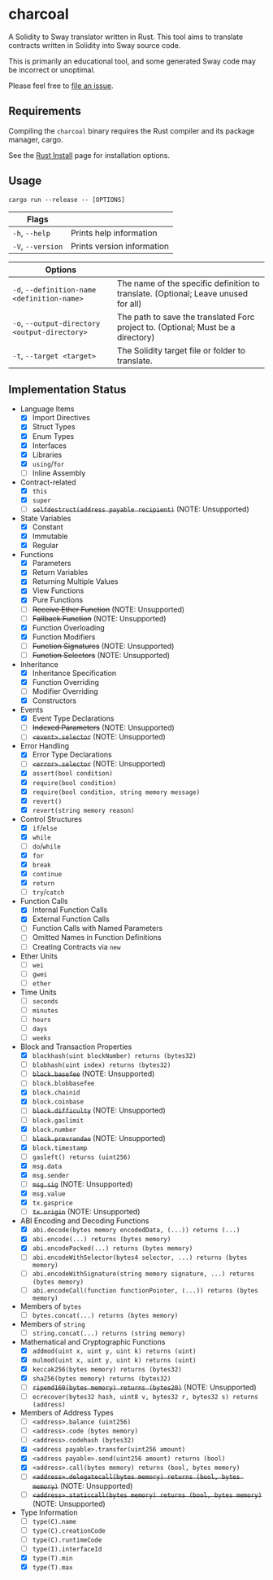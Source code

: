 # charcoal
A Solidity to Sway translator written in Rust. This tool aims to translate contracts written in Solidity into Sway source code.

This is primarily an educational tool, and some generated Sway code may be incorrect or unoptimal.

Please feel free to [file an issue](https://github.com/camden-smallwood/charcoal/issues/new/choose).

## Requirements

Compiling the `charcoal` binary requires the Rust compiler and its package manager, cargo.

See the [Rust Install](https://www.rust-lang.org/tools/install) page for installation options.

## Usage

`cargo run --release -- [OPTIONS]`

| Flags | |
|-|-|
| `-h`, `--help` | Prints help information |
| `-V`, `--version` | Prints version information |

| Options | |
|-|-|
| `-d`, `--definition-name <definition-name>` | The name of the specific definition to translate. (Optional; Leave unused for all) |
| `-o`, `--output-directory <output-directory>` | The path to save the translated Forc project to. (Optional; Must be a directory) |
| `-t`, `--target <target>` | The Solidity target file or folder to translate. |

## Implementation Status

* Language Items
    - [x] Import Directives
    - [x] Struct Types
    - [x] Enum Types
    - [x] Interfaces
    - [x] Libraries
    - [x] `using`/`for`
    - [ ] Inline Assembly
* Contract-related
    - [x] `this`
    - [x] `super`
    - [ ] ~~`selfdestruct(address payable recipient)`~~ (NOTE: Unsupported)
* State Variables
    - [x] Constant
    - [x] Immutable
    - [x] Regular
* Functions
    - [x] Parameters
    - [x] Return Variables
    - [x] Returning Multiple Values
    - [x] View Functions
    - [x] Pure Functions
    - [ ] ~~Receive Ether Function~~ (NOTE: Unsupported)
    - [ ] ~~Fallback Function~~ (NOTE: Unsupported)
    - [x] Function Overloading
    - [x] Function Modifiers
    - [ ] ~~Function Signatures~~ (NOTE: Unsupported)
    - [ ] ~~Function Selectors~~ (NOTE: Unsupported)
* Inheritance
    - [x] Inheritance Specification
    - [x] Function Overriding
    - [ ] Modifier Overriding
    - [x] Constructors
* Events
    - [x] Event Type Declarations
    - [ ] ~~Indexed Parameters~~ (NOTE: Unsupported)
    - [ ] ~~`<event>.selector`~~ (NOTE: Unsupported)
* Error Handling
    - [x] Error Type Declarations
    - [ ] ~~`<error>.selector`~~ (NOTE: Unsupported)
    - [x] `assert(bool condition)`
    - [x] `require(bool condition)`
    - [x] `require(bool condition, string memory message)`
    - [x] `revert()`
    - [x] `revert(string memory reason)`
* Control Structures
    - [x] `if`/`else`
    - [x] `while`
    - [ ] `do`/`while`
    - [x] `for`
    - [x] `break`
    - [x] `continue`
    - [x] `return`
    - [ ] `try`/`catch`
* Function Calls
    - [x] Internal Function Calls
    - [x] External Function Calls
    - [ ] Function Calls with Named Parameters
    - [ ] Omitted Names in Function Definitions
    - [ ] Creating Contracts via `new`
* Ether Units
    - [ ] `wei`
    - [ ] `gwei`
    - [ ] `ether`
* Time Units
    - [ ] `seconds`
    - [ ] `minutes`
    - [ ] `hours`
    - [ ] `days`
    - [ ] `weeks`
* Block and Transaction Properties
    - [x] `blockhash(uint blockNumber) returns (bytes32)`
    - [ ] `blobhash(uint index) returns (bytes32)`
    - [ ] ~~`block.basefee`~~ (NOTE: Unsupported)
    - [ ] `block.blobbasefee`
    - [x] `block.chainid`
    - [x] `block.coinbase`
    - [ ] ~~`block.difficulty`~~ (NOTE: Unsupported)
    - [ ] `block.gaslimit`
    - [x] `block.number`
    - [ ] ~~`block.prevrandao`~~ (NOTE: Unsupported)
    - [x] `block.timestamp`
    - [ ] `gasleft() returns (uint256)`
    - [x] `msg.data`
    - [x] `msg.sender`
    - [ ] ~~`msg.sig`~~ (NOTE: Unsupported)
    - [x] `msg.value`
    - [x] `tx.gasprice`
    - [ ] ~~`tx.origin`~~ (NOTE: Unsupported)
* ABI Encoding and Decoding Functions
    - [x] `abi.decode(bytes memory encodedData, (...)) returns (...)`
    - [x] `abi.encode(...) returns (bytes memory)`
    - [x] `abi.encodePacked(...) returns (bytes memory)`
    - [ ] `abi.encodeWithSelector(bytes4 selector, ...) returns (bytes memory)`
    - [ ] `abi.encodeWithSignature(string memory signature, ...) returns (bytes memory)`
    - [ ] `abi.encodeCall(function functionPointer, (...)) returns (bytes memory)`
* Members of `bytes`
    - [ ] `bytes.concat(...) returns (bytes memory)`
* Members of `string`
    - [ ] `string.concat(...) returns (string memory)`
* Mathematical and Cryptographic Functions
    - [x] `addmod(uint x, uint y, uint k) returns (uint)`
    - [x] `mulmod(uint x, uint y, uint k) returns (uint)`
    - [x] `keccak256(bytes memory) returns (bytes32)`
    - [x] `sha256(bytes memory) returns (bytes32)`
    - [ ] ~~`ripemd160(bytes memory) returns (bytes20)`~~ (NOTE: Unsupported)
    - [ ] `ecrecover(bytes32 hash, uint8 v, bytes32 r, bytes32 s) returns (address)`
* Members of Address Types
    - [ ] `<address>.balance (uint256)`
    - [ ] `<address>.code (bytes memory)`
    - [ ] `<address>.codehash (bytes32)`
    - [x] `<address payable>.transfer(uint256 amount)`
    - [x] `<address payable>.send(uint256 amount) returns (bool)`
    - [x] `<address>.call(bytes memory) returns (bool, bytes memory)`
    - [ ] ~~`<address>.delegatecall(bytes memory) returns (bool, bytes memory)`~~ (NOTE: Unsupported)
    - [ ] ~~`<address>.staticcall(bytes memory) returns (bool, bytes memory)`~~ (NOTE: Unsupported)
* Type Information
    - [ ] `type(C).name`
    - [ ] `type(C).creationCode`
    - [ ] `type(C).runtimeCode`
    - [ ] `type(I).interfaceId`
    - [x] `type(T).min`
    - [x] `type(T).max`
